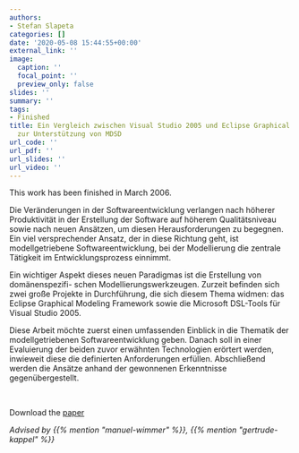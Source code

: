 ```yaml
---
authors:
- Stefan Slapeta
categories: []
date: '2020-05-08 15:44:55+00:00'
external_link: ''
image:
  caption: ''
  focal_point: ''
  preview_only: false
slides: ''
summary: ''
tags:
- Finished
title: Ein Vergleich zwischen Visual Studio 2005 und Eclipse Graphical Modeling Framework
  zur Unterstützung von MDSD
url_code: ''
url_pdf: ''
url_slides: ''
url_video: ''
---
```


This work has been finished in March 2006.

Die Veränderungen in der Softwareentwicklung verlangen nach höherer Produktivität in der Erstellung der Software auf höherem Qualitätsniveau sowie nach neuen Ansätzen, um diesen Herausforderungen zu begegnen. Ein viel versprechender Ansatz, der in diese Richtung geht, ist modellgetriebene Softwareentwicklung, bei der Modellierung die zentrale Tätigkeit im Entwicklungsprozess einnimmt.

Ein wichtiger Aspekt dieses neuen Paradigmas ist die Erstellung von domänenspezifi- schen Modellierungswerkzeugen. Zurzeit befinden sich zwei große Projekte in Durchführung, die sich diesem Thema widmen: das Eclipse Graphical Modeling Framework sowie die Microsoft DSL-Tools für Visual Studio 2005.

Diese Arbeit möchte zuerst einen umfassenden Einblick in die Thematik der modellgetriebenen Softwareentwicklung geben. Danach soll in einer Evaluierung der beiden zuvor erwähnten Technologien erörtert werden, inwieweit diese die definierten Anforderungen erfüllen. Abschließend werden die Ansätze anhand der gewonnenen Erkenntnisse gegenübergestellt.

&nbsp;

 Download the [paper](https://www.big.tuwien.ac.at/app/uploads/2016/10/Slapeta_paper.pdf)

*Advised by {{% mention "manuel-wimmer" %}}, {{% mention "gertrude-kappel" %}}*